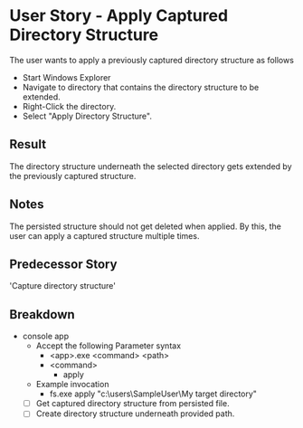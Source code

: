 # User Story - Apply Captured Directory Structure

The user wants to apply a previously captured directory structure as follows

* Start Windows Explorer
* Navigate to directory that contains the directory structure to be extended.
* Right-Click the directory.
* Select "Apply Directory Structure".
  
## Result

The directory structure underneath the selected directory gets extended by
the previously captured structure.

## Notes

The persisted structure should not get deleted when applied.
By this, the user can apply a captured structure multiple times.

## Predecessor Story

'Capture directory structure'

## Breakdown

* console app
  * Accept the following Parameter syntax
    * \<app\>.exe \<command> \<path\>
    * \<command\>
      * apply
  * Example invocation
    * fs.exe apply "c:\users\SampleUser\My target directory\"
  * [ ] Get captured directory structure from persisted file.
  * [ ] Create directory structure underneath provided path.
